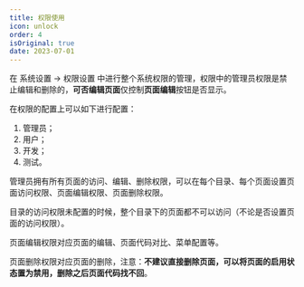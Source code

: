 ```yaml
---
title: 权限使用
icon: unlock
order: 4
isOriginal: true
date: 2023-07-01
---
```


在 系统设置 -> 权限设置 中进行整个系统权限的管理，权限中的管理员权限是禁止编辑和删除的，**可否编辑页面**仅控制**页面编辑**按钮是否显示。

在权限的配置上可以如下进行配置：

1. 管理员；
2. 用户；
3. 开发；
4. 测试。

管理员拥有所有页面的访问、编辑、删除权限，可以在每个目录、每个页面设置页面访问权限、页面编辑权限、页面删除权限。

目录的访问权限未配置的时候，整个目录下的页面都不可以访问（不论是否设置页面的访问权限）。

页面编辑权限对应页面的编辑、页面代码对比、菜单配置等。

页面删除权限对应页面的删除，注意：**不建议直接删除页面，可以将页面的启用状态置为禁用，删除之后页面代码找不回**。
